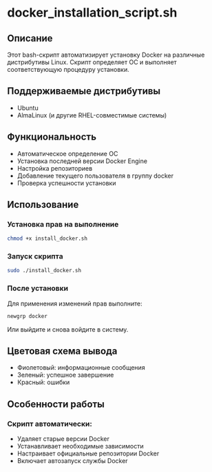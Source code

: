# docker_installation_script.sh

## Описание
Этот bash-скрипт автоматизирует установку Docker на различные дистрибутивы Linux. Скрипт определяет ОС и выполняет соответствующую процедуру установки.

## Поддерживаемые дистрибутивы
- Ubuntu
- AlmaLinux (и другие RHEL-совместимые системы)

## Функциональность
- Автоматическое определение ОС
- Установка последней версии Docker Engine
- Настройка репозиториев
- Добавление текущего пользователя в группу docker
- Проверка успешности установки

## Использование

### Установка прав на выполнение
```bash
chmod +x install_docker.sh
```

### Запуск скрипта
```bash
sudo ./install_docker.sh
```

### После установки
Для применения изменений прав выполните:

```bash
newgrp docker
```

Или выйдите и снова войдите в систему.

## Цветовая схема вывода
- Фиолетовый: информационные сообщения
- Зеленый: успешное завершение
- Красный: ошибки

## Особенности работы

### Скрипт автоматически:
- Удаляет старые версии Docker
- Устанавливает необходимые зависимости
- Настраивает официальные репозитории Docker
- Включает автозапуск службы Docker
